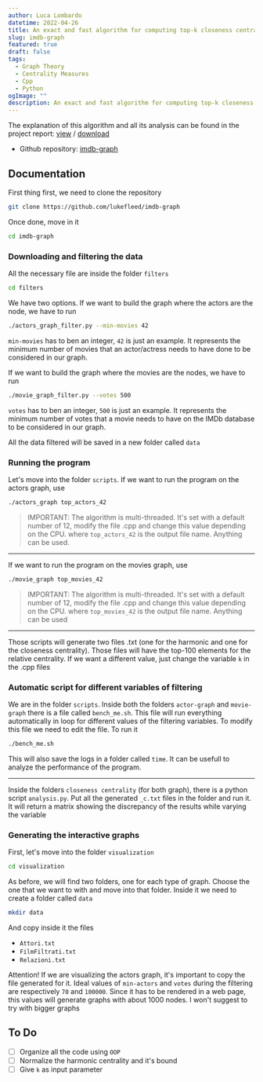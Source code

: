 ```yaml
---
author: Luca Lombardo
datetime: 2022-04-26
title: An exact and fast algorithm for computing top-k closeness centrality
slug: imdb-graph
featured: true
draft: false
tags:
  - Graph Theory
  - Centrality Measures
  - Cpp
  - Python
ogImage: ""
description: An exact and fast algorithm for computing top-k closeness centrality, tested on the IMDb dataset
---
```


The explanation of this algorithm and all its analysis can be found in the project report: [view](https://github.com/lukefleed/imdb-graph/blob/main/tex/src/main.pdf) / [download](https://github.com/lukefleed/imdb-graph/raw/main/tex/src/main.pdf)

- Github repository: [imdb-graph](https://github.com/lukefleed/imdb-graph)

## Documentation

First thing first, we need to clone the repository

```bash
git clone https://github.com/lukefleed/imdb-graph
```

Once done, move in it

```bash
cd imdb-graph
```

### Downloading and filtering the data

All the necessary file are inside the folder `filters`

```bash
cd filters
```

We have two options. If we want to build the graph where the actors are the node, we have to run

```bash
./actors_graph_filter.py --min-movies 42
```

`min-movies` has to ben an integer, `42` is just an example. It represents the minimum number of movies that an actor/actress needs to have done to be considered in our graph.

If we want to build the graph where the movies are the nodes, we have to run

```bash
./movie_graph_filter.py --votes 500
```

`votes` has to ben an integer, `500` is just an example. It represents the minimum number of votes that a movie needs to have on the IMDb database to be considered in our graph.

All the data filtered will be saved in a new folder called `data`

### Running the program

Let's move into the folder `scripts`. If we want to run the program on the actors graph, use

```bash
./actors_graph top_actors_42
```

> IMPORTANT: The algorithm is multi-threaded. It's set with a default number of 12, modify the file .cpp and change this value depending on the CPU.
> where `top_actors_42` is the output file name. Anything can be used.

---

If we want to run the program on the movies graph, use

```bash
./movie_graph top_movies_42
```

> IMPORTANT: The algorithm is multi-threaded. It's set with a default number of 12, modify the file .cpp and change this value depending on the CPU.
> where `top_movies_42` is the output file name. Anything can be used

---

Those scripts will generate two files .txt (one for the harmonic and one for the closeness centrality). Those files will have the top-100 elements for the relative centrality. If we want a different value, just change the variable `k` in the .cpp files

### Automatic script for different variables of filtering

We are in the folder `scripts`. Inside both the folders `actor-graph` and `movie-graph` there is a file called `bench_me.sh`. This file will run everything automatically in loop for different values of the filtering variables. To modify this file we need to edit the file. To run it

```bash
./bench_me.sh
```

This will also save the logs in a folder called `time`. It can be usefull to analyze the performance of the program.

---

Inside the folders `closeness centrality` (for both graph), there is a python script `analysis.py`. Put all the generated `_c.txt` files in the folder and run it. It will return a matrix showing the discrepancy of the results while varying the variable

### Generating the interactive graphs

First, let's move into the folder `visualization`

```bash
cd visualization
```

As before, we will find two folders, one for each type of graph. Choose the one that we want to with and move into that folder. Inside it we need to create a folder called `data`

```bash
mkdir data
```

And copy inside it the files

- `Attori.txt`
- `FilmFiltrati.txt`
- `Relazioni.txt`

Attention! If we are visualizing the actors graph, it's important to copy the file generated for it. Ideal values of `min-actors` and `votes` during the filtering are respectively `70` and `100000`. Since it has to be rendered in a web page, this values will generate graphs with about 1000 nodes. I won't suggest to try with bigger graphs

## To Do

- [ ] Organize all the code using `OOP`
- [ ] Normalize the harmonic centrality and it's bound
- [ ] Give `k` as input parameter

